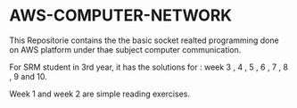 # AWS-COMPUTER-NETWORK
This Repositorie contains the the basic socket realted programming done on AWS platform under thae subject computer communication.

For SRM student in 3rd year, it has the solutions for : week 3 , 4 , 5 , 6 , 7 , 8 , 9 and 10.

Week 1 and week 2 are simple reading exercises.
